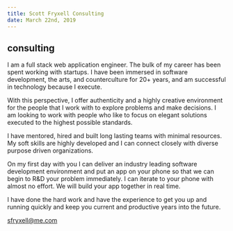 ```yaml
---
title: Scott Fryxell Consulting
date: March 22nd, 2019
---
```


## consulting

I am a full stack web application engineer. The bulk of my career has been spent working with startups.  I have been immersed in software development, the arts, and counterculture for 20+ years, and am successful in technology because I execute.

With this perspective, I offer authenticity and a highly creative environment for the people that I work with to explore problems and make decisions. I am looking to work with people who like to focus on elegant solutions executed to the highest possible standards.

I have mentored, hired and built long lasting teams with minimal resources. My soft skills are highly developed and I can connect closely with diverse purpose driven organizations.

On my first day with you I can deliver an industry leading software development environment and put an app on your phone so that we can begin to R&D your problem immediately. I can iterate to your phone with almost no effort. We will build your app together in real time.

I have done the hard work and have the experience to get you up and running quickly and keep you current and productive years into the future.

<sfryxell@me.com>
